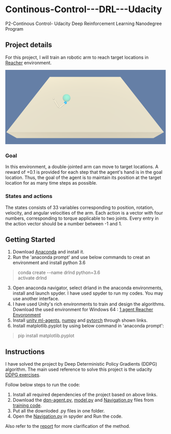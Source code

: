 # Continous-Control---DRL---Udacity
P2-Continous Control- Udacity Deep Reinforcement Learning Nanodegree Program


## Project details
For this project, I will train an robotic arm to reach target locations in [Reacher](https://github.com/Unity-Technologies/ml-agents/blob/master/docs/Learning-Environment-Examples.md#reacher) environment. 

<img src=https://github.com/HadisAB/Continous-Control---DRL---Udacity/blob/master/images/example_env.png />


### Goal
In this environment, a double-jointed arm can move to target locations. A reward of +0.1 is provided for each step that the agent's hand is in the goal location. Thus, the goal of the agent is to maintain its position at the target location for as many time steps as possible.


### States and actions
The states consists of 33 variables corresponding to position, rotation, velocity, and angular velocities of the arm. Each action is a vector with four numbers, corresponding to torque applicable to two joints. Every entry in the action vector should be a number between -1 and 1.

## Getting Started

1. Download [Anaconda](https://www.anaconda.com/distribution/) and install it.
2. Run the 'anaconda prompt' and use below commands to creat an environment and install python 3.6
> conda create --name drlnd python=3.6 <br/>
> activate drlnd 
3. Open anaconda navigator, select drland in the anaconda environments, install and launch spyder. I have used spyder to run my codes. You may use another interface. 
4. I have used Unity's rich environments to train and design the algorithms.<br/>
Download the used environment for Windows 64 :
[1 agent Reacher Envoronment](https://s3-us-west-1.amazonaws.com/udacity-drlnd/P2/Reacher/one_agent/Reacher_Windows_x86_64.zip)<br/>
5. Install [unity ml-agents](https://github.com/Unity-Technologies/ml-agents/blob/master/docs/Installation.md), [numpy](https://numpy.org/) and [pytorch](https://pytorch.org/) through shown links.
6. Install matplotlib.pyplot by using below command in 'anaconda prompt':<br/>
> pip install matplotlib.pyplot



## Instructions
I have solved the project by Deep Deterministic Policy Gradients (DDPG) algorithm. The main used reference to solve this project is the udacity [DDPG exercises](https://github.com/udacity/deep-reinforcement-learning/tree/master/ddpg-pendulum). <br/>

Follow below steps to run the code:
1. Install all required dependencies of the project based on above links.
2. Download the [dqn-agent.py](https://github.com/HadisAB/Navigation-DRL-Udacity/blob/master/Training%20code/dqn_agent.py), [model.py](https://github.com/HadisAB/Navigation-DRL-Udacity/blob/master/Training%20code/model.py) and [Navigation.py](https://github.com/HadisAB/Navigation-DRL-Udacity/blob/master/Training%20code/navigation.py) files from [training code](https://github.com/HadisAB/Navigation-DRL-Udacity/tree/master/Training%20code).
3. Put all the downloded .py files in one folder.
4. Open the [Navigation.py](https://github.com/HadisAB/Navigation-DRL-Udacity/blob/master/Training%20code/navigation.py) in spyder and Run the code.


Also refer to the [report](https://github.com/HadisAB/Navigation-DRL-Udacity/blob/master/Report.md) for more clarification of the method. 


